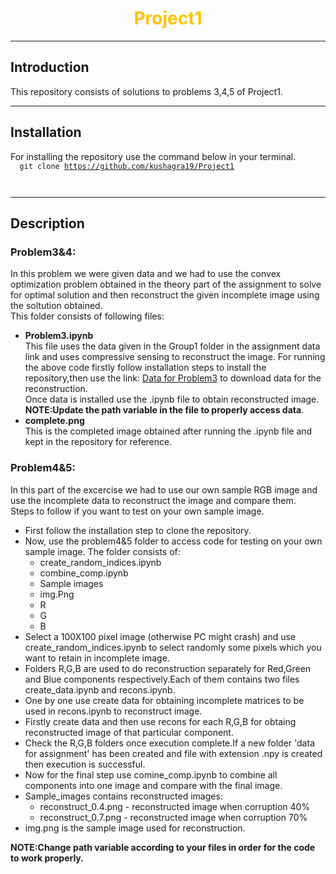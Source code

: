 <!-- background: #e4dadf-->
<!-- color: #774c43 -->
<!-- font: univers -->

<h1 align="center">
<span style = "color: #FFC300">
Project1
</span>
</h1>

* * *
## Introduction
 This repository consists of solutions to problems 3,4,5 of Project1.
***
## Installation
For installing the repository use the command below in your terminal.<br>
<code>
<blink>
    git clone https://github.com/kushagra19/Project1     
</blink>
</code>
***
## Description
### Problem3&4:
In this problem we were given data and we had to use the convex optimization problem obtained in the theory part of the assignment to solve for optimal solution and then reconstruct the given incomplete image using the soltution obtained.<br />
This folder consists of following files:
* **Problem3.ipynb** <br />
This file uses the data given in the Group1 folder in the assignment data link and uses compressive sensing to reconstruct the image.
For running the above code firstly follow installation steps to install the repository,then use the link: [Data for Problem3](https://drive.google.com/drive/folders/1yM_xa7rV1jwiqjGcIQCWKltziAsTWDjo?usp=sharing) to download data for the reconstruction.<br />
Once data is installed use the .ipynb file to obtain reconstructed image.<br />
 **NOTE:Update the path variable in the file to properly access data**.
* **complete.png**<br />
This is the completed image obtained after running the .ipynb file and kept in the repository for reference.

### Problem4&5:
In this part of the excercise we had to use our own sample RGB image and use the incomplete data to reconstruct the image and compare them.<br />
Steps to follow if you want to test on your own sample image.
* First follow the installation step to clone the repository.
* Now, use the problem4&5 folder to access code for testing on your own sample image.
The folder consists of:
  * create_random_indices.ipynb
  * combine_comp.ipynb
  * Sample images
  * img.Png
  * R
  * G
  * B
* Select a 100X100 pixel image (otherwise PC might crash) and use create_random_indices.ipynb to select randomly some pixels which you want to retain in incomplete image.
* Folders R,G,B are used to do reconstruction separately for Red,Green and Blue components respectively.Each of them contains two files create_data.ipynb and recons.ipynb.
* One by one use create data for obtaining incomplete matrices to be used in recons.ipynb to reconstruct image.
* Firstly create data and then use recons for each R,G,B for obtaing reconstructed image of that particular component.
* Check the R,G,B folders once execution complete.If a new folder 'data for assignment' has been created and file with extension .npy is created then execution is successful.
* Now for the final step use comine_comp.ipynb to combine all components into one image and compare with the final image.
* Sample_images contains reconstructed images:
  * reconstruct_0.4.png - reconstructed image when corruption 40%
  * reconstruct_0.7.png - reconstructed image when corruption 70%
* img.png is the sample image used for reconstruction.

**NOTE:Change path variable according to your files in order for the code to work properly.**
